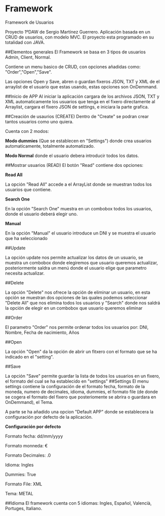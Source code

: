 # Framework
Framework de Usuarios

Proyecto 1ºDAW de Sergio Martínez Guerrero. Aplicación basada en un CRUD de usuarios, con modelo MVC.
El proyecto esta programado en su totalidad con JAVA.

##Elementos generales
El Framework se basa en 3 tipos de usuarios Admin, Client, Normal.

Contiene un menu basico de CRUD, con opciones añadidas como: "Order","Open","Save".

Las opciones Open y Save, abren o guardan fixeros JSON, TXT y XML de el arraylist de el usuario que estas usando, estas opciones son OnDemmand.

##Inicio de APP
Al iniciar la aplicación cargara de los archivos JSON, TXT y XML automaticamente los usuarios que tenga en el fixero directamente al Arraylist, cargara el fixero JSON de settings,
e iniciara la parte grafica.

##Creación de usaurios (CREATE)
Dentro de "Create" se podran crear tantos usuarios como uno quiera.

Cuenta con 2 modos:

**Modo dummies** (Que se establecen en "Settings") donde crea usuarios automaticamente, totalmente automatizado.

**Modo Normal** donde el usuario debera introducir todos los datos.

##Mostrar usuarios (READ)
El botón "Read" contiene dos opciones:

**Read All**

La opción "Read All" accede a el ArrayList donde se muestran todos los usuarios que contiene.

**Search One**

En la opción "Search One" muestra en un combobox todos los usuarios, donde el usuario deberá elegir uno.

**Manual**

En la opción "Manual" el usuario introduce un DNI y se muestra el usuario que ha seleccionado

##Update

La opción update nos permite actualizar los datos de un usuario, se muestra un combobox donde elegiremos que usuario queremos actualizar, posteriormente saldra un menú donde el usuario elige que parametro necesita actualizar.

##Delete

La opción "Delete" nos ofrece la opción de eliminar un usuario, en esta opción se muestran dos opciones de las quales podemos seleccionar "Delete All" que nos elimina todos los usuarios y "Search" donde nos saldrá la opción de elegir en un combobox que usuario queremos eliminar

##Order

El parametro "Order" nos permite ordenar todos los usuarios por: DNI, Nombre, Fecha de nacimiento, Años

##Open

La opción "Open" da la opción de abrir un fitxero con el formato que se ha indicado en el "setting".

##Save

La opción "Save" permite guardar la lista de todos los usuarios en un fixero, el formato del cual se ha establecido en "settings"
##Settings
El menu settings contiene la configuración de el formato fecha, formato de la moneda, numero de decimales, idioma, dummies, el formato file (de donde se cogera el formato del fixero que posteriomente se abrira o guardara en OnDemmand), el Tema.

A parte se ha añadido una opcion "Default APP" donde se establecera la configuración por defecto de la aplicación.

**Configuración por defecto**

Formato fecha:		dd/mm/yyyy

Formato monneda:	€

Formato Decimales:	.0

Idioma:				Ingles

Dummies:			True

Formato File:		XML

Tema:				METAL

##Idioma
El framework cuenta con 5 idiomas: Ingles, Español, Valencià, Portuges, Italiano.
